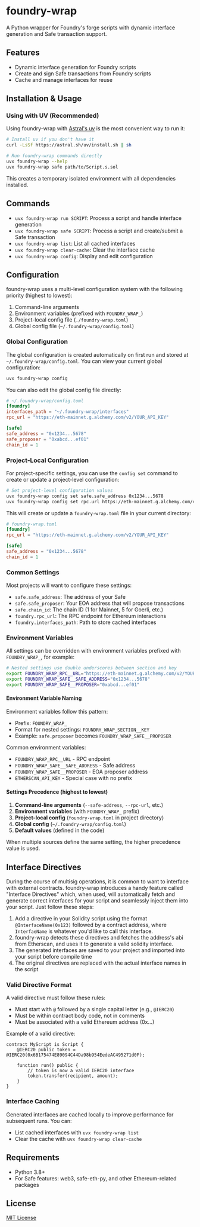# foundry-wrap

A Python wrapper for Foundry's forge scripts with dynamic interface generation and Safe transaction support.

## Features

- Dynamic interface generation for Foundry scripts
- Create and sign Safe transactions from Foundry scripts
- Cache and manage interfaces for reuse

## Installation & Usage

### Using with UV (Recommended)

Using foundry-wrap with [Astral's uv](https://github.com/astral-sh/uv) is the most convenient way to run it:

```bash
# Install uv if you don't have it
curl -LsSf https://astral.sh/uv/install.sh | sh

# Run foundry-wrap commands directly
uvx foundry-wrap --help
uvx foundry-wrap safe path/to/Script.s.sol
```

This creates a temporary isolated environment with all dependencies installed.

## Commands

- `uvx foundry-wrap run SCRIPT`: Process a script and handle interface generation
- `uvx foundry-wrap safe SCRIPT`: Process a script and create/submit a Safe transaction
- `uvx foundry-wrap list`: List all cached interfaces
- `uvx foundry-wrap clear-cache`: Clear the interface cache
- `uvx foundry-wrap config`: Display and edit configuration

## Configuration

foundry-wrap uses a multi-level configuration system with the following priority (highest to lowest):

1. Command-line arguments
2. Environment variables (prefixed with `FOUNDRY_WRAP_`)
3. Project-local config file (`./foundry-wrap.toml`)
4. Global config file (`~/.foundry-wrap/config.toml`)

### Global Configuration

The global configuration is created automatically on first run and stored at `~/.foundry-wrap/config.toml`. You can view your current global configuration:

```bash
uvx foundry-wrap config
```

You can also edit the global config file directly:

```toml
# ~/.foundry-wrap/config.toml
[foundry]
interfaces_path = "~/.foundry-wrap/interfaces"
rpc_url = "https://eth-mainnet.g.alchemy.com/v2/YOUR_API_KEY"

[safe]
safe_address = "0x1234...5678"
safe_proposer = "0xabcd...ef01"
chain_id = 1
```

### Project-Local Configuration

For project-specific settings, you can use the `config set` command to create or update a project-level configuration:

```bash
# Set project-level configuration values
uvx foundry-wrap config set safe.safe_address 0x1234...5678
uvx foundry-wrap config set rpc.url https://eth-mainnet.g.alchemy.com/v2/YOUR_API_KEY
```

This will create or update a `foundry-wrap.toml` file in your current directory:

```toml
# foundry-wrap.toml
[foundry]
rpc_url = "https://eth-mainnet.g.alchemy.com/v2/YOUR_API_KEY"

[safe]
safe_address = "0x1234...5678"
chain_id = 1
```

### Common Settings

Most projects will want to configure these settings:

- `safe.safe_address`: The address of your Safe
- `safe.safe_proposer`: Your EOA address that will propose transactions
- `safe.chain_id`: The chain ID (1 for Mainnet, 5 for Goerli, etc.)
- `foundry.rpc_url`: The RPC endpoint for Ethereum interactions
- `foundry.interfaces_path`: Path to store cached interfaces

### Environment Variables

All settings can be overridden with environment variables prefixed with `FOUNDRY_WRAP_`, for example:

```bash
# Nested settings use double underscores between section and key
export FOUNDRY_WRAP_RPC__URL="https://eth-mainnet.g.alchemy.com/v2/YOUR_API_KEY"
export FOUNDRY_WRAP_SAFE__SAFE_ADDRESS="0x1234...5678"
export FOUNDRY_WRAP_SAFE__PROPOSER="0xabcd...ef01"
```

#### Environment Variable Naming

Environment variables follow this pattern:

- Prefix: `FOUNDRY_WRAP_`
- Format for nested settings: `FOUNDRY_WRAP_SECTION__KEY`
- Example: `safe.proposer` becomes `FOUNDRY_WRAP_SAFE__PROPOSER`

Common environment variables:

- `FOUNDRY_WRAP_RPC__URL` - RPC endpoint
- `FOUNDRY_WRAP_SAFE__SAFE_ADDRESS` - Safe address
- `FOUNDRY_WRAP_SAFE__PROPOSER` - EOA proposer address
- `ETHERSCAN_API_KEY` - Special case with no prefix

#### Settings Precedence (highest to lowest)

1. **Command-line arguments** (`--safe-address`, `--rpc-url`, etc.)
2. **Environment variables** (with `FOUNDRY_WRAP_` prefix)
3. **Project-local config** (`foundry-wrap.toml` in project directory)
4. **Global config** (`~/.foundry-wrap/config.toml`)
5. **Default values** (defined in the code)

When multiple sources define the same setting, the higher precedence value is used.

## Interface Directives

During the course of multisig operations, it is common to want to interface with external contracts. foundry-wrap introduces a handy feature called "Interface Directives" which, when used, will automatically fetch and generate correct interfaces for your script and seamlessly inject them into your script. Just follow these steps:

1. Add a directive in your Solidity script using the format `@InterfaceName(0x123)` followed by a contract address, where `InterfaeName` is whatever you'd like to call this interface.
2. foundry-wrap detects these directives and fetches the address's abi from Etherscan, and uses it to generate a valid solidity interface.
3. The generated interfaces are saved to your project and imported into your script before compile time
4. The original directives are replaced with the actual interface names in the script

### Valid Directive Format

A valid directive must follow these rules:

- Must start with `@` followed by a single capital letter (e.g., `@IERC20`)
- Must be within contract body code, not in comments
- Must be associated with a valid Ethereum address (0x...)

Example of a valid directive:

```solidity
contract MyScript is Script {
    @IERC20 public token = @IERC20(0x6B175474E89094C44Da98b954EedeAC495271d0F);

    function run() public {
        // token is now a valid IERC20 interface
        token.transfer(recipient, amount);
    }
}
```

### Interface Caching

Generated interfaces are cached locally to improve performance for subsequent runs. You can:

- List cached interfaces with `uvx foundry-wrap list`
- Clear the cache with `uvx foundry-wrap clear-cache`

## Requirements

- Python 3.8+
- For Safe features: web3, safe-eth-py, and other Ethereum-related packages

## License

[MIT License](LICENSE)
